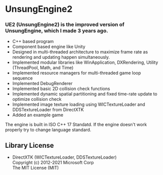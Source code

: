 # UnsungEngine2

### UE2 (UnsungEngine2) is the improved version of UnsungEngine, which I made 3 years ago.
- C++ based program
- Component based engine like Unity
- Designed in multi-threaded architecture to maximize frame rate as rendering and updating happen simultaneously.
- Implemented modular libraries like WinApplication, DXRendering, Utility (ThreadPool, Math, and Time)
- Implemented resource managers for multi-threaded game loop sequence
- Implemented DebugRenderer
- Implemented basic 2D collision check functions
- Implemented dynamic spatial partitioning and fixed time-rate update to optimize collision check
- Implemented image texture loading using WICTextureLoader and DDSTextureLoader from DirectXTK
- Added an example game

The engine is built in ISO C++ 17 Standatd. If the engine doesn't work properly try to change language standard.

## Library License
- DirectXTK (WICTextureLoader, DDSTextureLoader) <br/> Copyright (c) 2012-2021 Microsoft Corp <br/> The MIT License (MIT)
